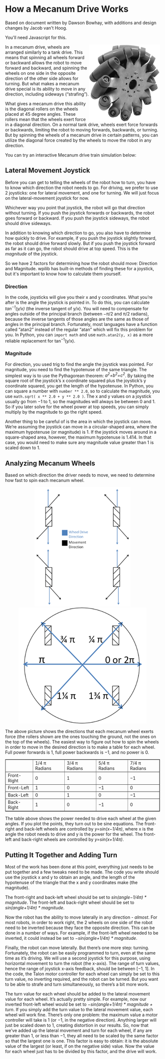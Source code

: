 ﻿<script language="javascript" type="text/javascript" src="../../sketches/p5.min.js"></script>

# How a Mecanum Drive Works

Based on document written by Dawson Bowhay, with additions and design changes by Jacob van't Hoog.

You'll need Javascript for this.

<img src="mecanum_wheel.png" alt="A mecanum wheel." style="float:right; width:231px; height:251px;">

In a mecanum drive, wheels are arranged similarly to a tank drive. This means that spinning all wheels forward or backward allows the robot to move forward and backward, and spinning the wheels on one side in the opposite direction of the other side allows for turning. But what makes a mecanum drive special is its ability to move in any direction, including sideways (“strafing”).

What gives a mecanum drive this ability is the diagonal rollers on the wheels placed at 45 degree angles. These rollers mean that the wheels exert force in a diagonal direction. On a normal tank drive, wheels exert force forwards or backwards, limiting the robot to moving forwards, backwards, or turning. But by spinning the wheels of a mecanum drive in certain patterns, you can utilize the diagonal force created by the wheels to move the robot in any direction.

You can try an interactive Mecanum drive train simulation below:

<script src="../../sketches/processing.min.js"></script>
<canvas data-processing-sources="../../sketches/mecanum/mecanum.pde ../../sketches/mecanum/Robot.pde ../../sketches/mecanum/MecanumDrive.pde ../../sketches/mecanum/DrawRobot.pde ../../sketches/mecanum/TankDrive.pde"></canvas>

## Lateral Movement Joystick

Before you can get to telling the wheels of the robot how to turn, you have to know which direction the robot needs to go. For driving, we prefer to use 2 joysticks: one for lateral movement, and one for turning. We will just focus on the lateral-movement joystick for now.

Whichever way you point that joystick, the robot will go that direction without turning. If you push the joystick forwards or backwards, the robot goes forward or backward. If you push the joystick sideways, the robot should drive sideways.

In addition to knowing which direction to go, you also have to determine how quickly to drive. For example, if you push the joystick slightly forward, the robot should drive forward slowly. But if you push the joystick forward as far as it can go, the robot should drive at top speed. This is the <em>magnitude</em> of the joystick.

<div id="magnitude-direction-sketch"> </div>
<script language="javascript" type="text/javascript" src="magnitude-direction.js"></script>

So we have 2 factors for determining how the robot should move: Direction and Magnitude. wpilib has built-in methods of finding these for a joystick, but it's important to know how to calculate them yourself.

### Direction

In the code, joysticks will give you their x and y coordinates. What you’re after is the angle the joystick is pointed in. To do this, you can calculate <em>tan<sup>&minus;1</sup>(y/x)</em> (the inverse tangent of y/x). You will need to compensate for angles outside of the principal branch (between &minus;&pi;/2 and &pi;/2 radians), because the inverse tangents of those angles are the same as those of angles in the principal branch. Fortunately, most languages have a function called “atan2” instead of the regular “atan” which will fix this problem for you. In Python, you can <code>import math</code> and use <code>math.atan2(y, x)</code> as a more reliable replacement for tan<sup>&minus;1</sup>(y/x).

### Magnitude

For direction, you used trig to find the angle the joystick was pointed. For magnitude, you need to find the hypotenuse of the same triangle. The simplest way is to use the Pythagorean theorem: <em>a<sup>2</sup>+b<sup>2</sup>=c<sup>2</sup></em>. By taking the square root of the joystick’s x coordinate squared plus the joystick’s y coordinate squared, you get the length of the hypotenuse. In Python, you can square a number with <code>number ** 2.0</code>, so to calculate the magnitude, you use <code>math.sqrt( x ** 2.0 + y ** 2.0 )</code>. The x and y values on a joystick usually go from &minus;1 to 1, so the magnitudes will always be between 0 and 1. So if you later solve for the wheel power at top speeds, you can simply multiply by the magnitude to go the right speed.

Another thing to be careful of is the area in which the joystick can move. We’re assuming the joystick can move in a circular-shaped area, where the maximum hypotenuse (or magnitude) is 1. If the joystick moves around in a square-shaped area, however, the maximum hypotenuse is 1.414. In that case, you would need to make sure any magnitude value greater than 1 is scaled down to 1.

## Analyzing Mecanum Wheels

Based on which direction the driver needs to move, we need to determine how fast to spin each mecanum wheel.

<p style="text-align:center;">
<img src="wheel_force.png" alt="Wheel force vectors." style="width:313px; height:388px;">
<img src="wheel_force_circle.png" alt="Force vector circle." style="width:418px; height:377px;">
</p>

The above picture shows the directions that each mecanum wheel exerts force (the rollers shown are the ones touching the ground, not the ones on the top of the wheels). The easiest way to figure out how to spin the wheels in order to move in the desired direction is to make a table for each wheel. Full power forwards is 1, full power backwards is &minus;1, and no power is 0.

<table border="1">
<tr>
<td></td>
<td>1/4 &pi; Radians</td>
<td>3/4 &pi; Radians</td>
<td>5/4 &pi; Radians</td>
<td>7/4 &pi; Radians</td>
</tr>

<tr>
<td>Front-Right</td>
<td>0</td>
<td>1</td>
<td>0</td>
<td>&minus;1</td>
</tr>

<tr>
<td>Front-Left</td>
<td>1</td>
<td>0</td>
<td>&minus;1</td>
<td>0</td>
</tr>

<tr>
<td>Back-Left</td>
<td>0</td>
<td>1</td>
<td>0</td>
<td>&minus;1</td>
</tr>

<tr>
<td>Back-Right</td>
<td>1</td>
<td>0</td>
<td>&minus;1</td>
<td>0</td>
</tr>
</table>

The table above shows the power needed to drive each wheel at the given angles. If you plot the points, they turn out to be sine equations. The front-right and back-left wheels are controlled by <em>y=sin(x&minus;1/4&pi;)</em>, where x is the angle the robot needs to drive and y is the power for the wheel. The front-left and back-right wheels are controlled by <em>y=sin(x+1/4&pi;)</em>.

<div id="wheel-graph-sketch"> </div>
<script language="javascript" type="text/javascript" src="wheel-graph.js"></script>

## Putting It Together and Adding Turn

<p>
Most of the work has been done at this point, everything just needs to be put together and a few tweaks need to be made. The code you write should use the joystick x and y to obtain an angle, and the length of the hypotenuse of the triangle that the x and y coordinates make (the magnitude).
</p>

<p>
The front-right and back-left wheel should be set to <em>sin(angle&minus;1/4&pi;) * magnitude</em>. The front-left and back-right wheel should be set to <em>sin(angle+1/4&pi;) * magnitude</em>.
</p>

<p>
Now the robot has the ability to move laterally in any direction - <em>almost</em>. For most robots, in order to work right, the 2 wheels on one side of the robot need to be inverted because they face the opposite direction. This can be done in a number of ways. For example, if the front-left wheel needed to be inverted, it could instead be set to <em>&minus;sin(angle+1/4&pi;) * magnitude</em>.
</p>

<p>
Finally, the robot can move laterally. But there’s one more step: turning. Fortunately, the robot can be easily programmed to turn, even at the same time as it’s driving. We will use a second joystick for this purpose, using horizontal movement to turn the robot (the x-axis). The range of turn values, hence the range of joystick x-axis feedback, should be between
[&minus;1, 1]. In the code, the Talon motor controller for each wheel can simply be set to this turn value, no inverting required, and the robot can be turned. But you want to be able to strafe and turn simultaneously, so there’s a bit more work.
</p>

<p>
The turn value for each wheel should be added to the lateral movement value for each wheel. It’s actually pretty simple. For example, now our inverted front-left wheel would be set to <em>&minus;sin(angle+1/4&pi;) * magnitude + turn</em>. If you simply add the turn value to the lateral movement value, each wheel will work fine. There’s only one problem: the maximum value a motor controller will take is 1 (or &minus;1, in the negative direction). Anything larger will just be scaled down to 1, creating distortion in our results. So, now that we’ve added up the lateral movement and turn for each wheel, if any are greater than 1, or less than &minus;1, they all need to be scaled by the same factor so that the largest one is one. This factor is easy to obtain: it is the absolute value of the largest (or least, if on the negative side) value. Now the value for each wheel just has to be divided by this factor, and the drive will work.
</p>